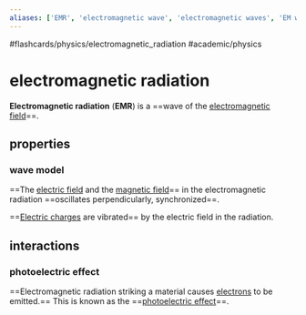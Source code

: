 ```yaml
---
aliases: ['EMR', 'electromagnetic wave', 'electromagnetic waves', 'EM wave', 'EM waves',]
---
```


#flashcards/physics/electromagnetic_radiation #academic/physics

# electromagnetic radiation

__Electromagnetic radiation__ (__EMR__) is a ==wave of the [electromagnetic field](electromagnetic%20field.md)==. <!--SR:!2022-12-01,3,250-->

## properties

### wave model

==The [electric field](electric%20field.md) and the [magnetic field](magnetic%20field.md)== in the electromagnetic radiation ==oscillates perpendicularly, synchronized==. <!--SR:!2022-12-01,3,250!2022-12-01,3,250-->

==[Electric charges](electric%20charge.md) are vibrated== by the electric field in the radiation. <!--SR:!2022-11-29,1,230-->

## interactions

### photoelectric effect

==Electromagnetic radiation striking a material causes [electrons](electron.md) to be emitted.== This is known as the ==[photoelectric effect](photoelectric%20effect.md)==. <!--SR:!2022-11-29,1,230!2022-12-02,4,270-->
